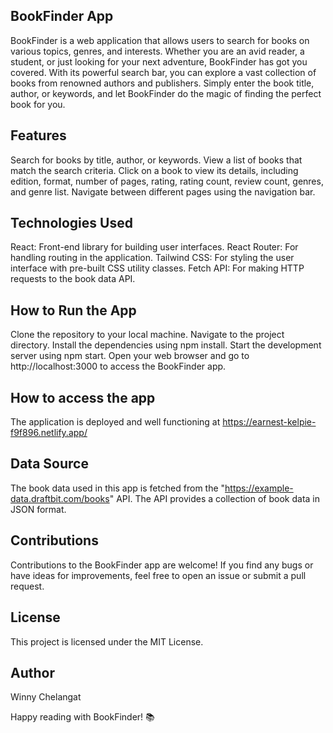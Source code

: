 
## BookFinder App
BookFinder is a web application that allows users to search for books on various topics, genres, and interests. Whether you are an avid reader, a student, or just looking for your next adventure, BookFinder has got you covered. With its powerful search bar, you can explore a vast collection of books from renowned authors and publishers. Simply enter the book title, author, or keywords, and let BookFinder do the magic of finding the perfect book for you.

## Features
Search for books by title, author, or keywords.
View a list of books that match the search criteria.
Click on a book to view its details, including edition, format, number of pages, rating, rating count, review count, genres, and genre list.
Navigate between different pages using the navigation bar.
## Technologies Used
React: Front-end library for building user interfaces.
React Router: For handling routing in the application.
Tailwind CSS: For styling the user interface with pre-built CSS utility classes.
Fetch API: For making HTTP requests to the book data API.
## How to Run the App
Clone the repository to your local machine.
Navigate to the project directory.
Install the dependencies using npm install.
Start the development server using npm start.
Open your web browser and go to http://localhost:3000 to access the BookFinder app.

## How to access the app 
The application is deployed and well functioning at https://earnest-kelpie-f9f896.netlify.app/

## Data Source
The book data used in this app is fetched from the "https://example-data.draftbit.com/books" API. The API provides a collection of book data in JSON format.

## Contributions
Contributions to the BookFinder app are welcome! If you find any bugs or have ideas for improvements, feel free to open an issue or submit a pull request.

## License
This project is licensed under the MIT License.

## Author
Winny Chelangat

Happy reading with BookFinder! 📚
